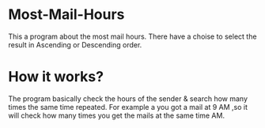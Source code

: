 # Most-Mail-Hours
This a program about the most mail hours. There have a choise to select the result in Ascending or Descending order.

# How it works?
The program basically check the hours of the sender & search how many times the same time repeated. For example a you got a mail at 9 AM 
,so it will check how many times you get the mails at the same time AM.
